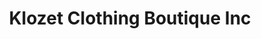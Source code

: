 ---
title: "Klozet Clothing Boutique Inc"
url: /moncton/klozet-clothing-boutique-inc/
shop: clothes
---
